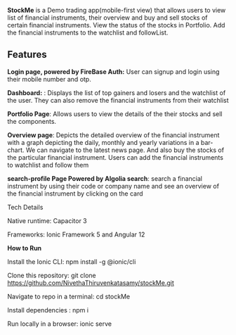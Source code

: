 **StockMe** is a Demo trading app(mobile-first view) that allows users to view list of financial instruments, their overview and buy and sell stocks of certain financial instruments. View the status of the stocks in Portfolio. Add the financial instruments to the watchlist and followList.



## Features

**Login page, powered by FireBase Auth:** User can signup and login using their mobile number and otp.

**Dashboard:** : Displays the list of top gainers and losers and the watchlist of the user. They can also remove the financial instruments from their watchlist

**Portfolio Page**: Allows users to view the details of the their stocks and sell the components.

**Overview page**: Depicts the detailed overview of the financial instrument with a graph depicting the daily, monthly and yearly variations in a bar-chart. We can navigate to the latest news page. And also buy the stocks of the particular financial instrument. Users can add the financial instruments to watchlist and follow them

**search-profile Page Powered by Algolia search**: search a financial instrument by using their code or company name and see an overview of the financial instrument by clicking on the card


Tech Details

Native runtime: Capacitor 3

Frameworks: Ionic Framework 5 and Angular 12

**How to Run**


Install the Ionic CLI: npm install -g @ionic/cli

Clone this repository: git clone https://github.com/NivethaThiruvenkatasamy/stockMe.git

Navigate to repo in a terminal: cd stockMe

Install dependencies : npm i

Run locally in a browser: ionic serve

